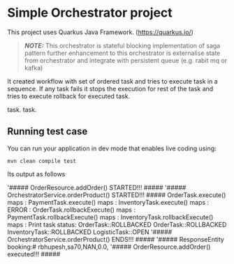 # Simple Orchestrator project

This project uses Quarkus Java Framework. (https://quarkus.io/)

> **_NOTE:_**  This orchestrator is stateful blocking implementation of saga pattern further enhancement to this orchestrator is externalise state from orchestrator and integrate with persistent queue (e.g. rabit mq or kafka)

It created workflow with set of ordered task and tries to execute task in a sequence.
If any task fails it stops the execution for rest of the task and tries to execute rollback for executed task.

task.
task.

## Running test case

You can run your application in dev mode that enables live coding using:
```shell script
mvn clean compile test 
```
Its output as follows

'##### OrderResource.addOrder() STARTED!!!  #####
'##### OrchestratorService.orderProduct() STARTED!!!  #####
OrderTask.execute() maps :
PaymentTask.execute() maps :
InventoryTask.execute() maps :
ERROR :
OrderTask.rollbackExecute() maps :
PaymentTask.rollbackExecute() maps :
InventoryTask.rollbackExecute() maps :
Print task status:
OrderTask::ROLLBACKED
OrderTask::ROLLBACKED
InventoryTask::ROLLBACKED
LogisticTask::OPEN
'##### OrchestratorService.orderProduct() ENDS!!!  #####
'##### ResponseEntity booking:#
rbhupesh,sa70,NAN,0.0,
'##### OrderResource.addOrder() executed!!!  #####


